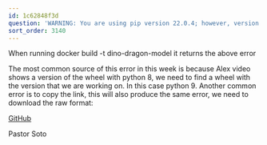 ```yaml
---
id: 1c62848f3d
question: 'WARNING: You are using pip version 22.0.4; however, version 22.3.1 is available'
sort_order: 3140
---
```


When running docker build -t dino-dragon-model it returns the above error

The most common source of this error in this week is because Alex video shows a version of the wheel with python 8, we need to find a wheel with the version that we are working on. In this case python 9. Another common error is to copy the link, this will also produce the same error, we need to download the raw format:

[GitHub](https://github.com/alexeygrigorev/tflite-aws-lambda/raw/main/tflite/tflite_runtime-2.7.0-cp39-cp39-linux_x86_64.whl)

Pastor Soto

